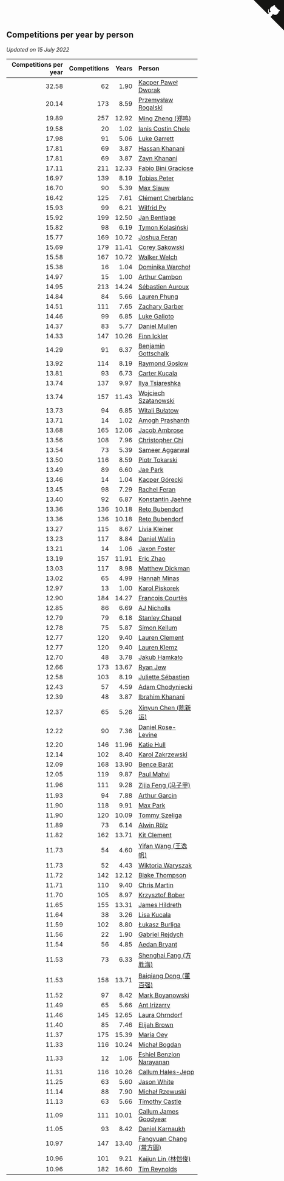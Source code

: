 ## Competitions per year by person

*Updated on 15 July 2022*

| Competitions per year | Competitions | Years | Person |
| ---: | ---: | ---: | :--- |
| 32.58 | 62 | 1.90 | [Kacper Paweł Dworak](https://www.worldcubeassociation.org/persons/2020DWOR01) |
| 20.14 | 173 | 8.59 | [Przemysław Rogalski](https://www.worldcubeassociation.org/persons/2013ROGA02) |
| 19.89 | 257 | 12.92 | [Ming Zheng (郑鸣)](https://www.worldcubeassociation.org/persons/2009ZHEN11) |
| 19.58 | 20 | 1.02 | [Ianis Costin Chele](https://www.worldcubeassociation.org/persons/2021CHEL01) |
| 17.98 | 91 | 5.06 | [Luke Garrett](https://www.worldcubeassociation.org/persons/2017GARR05) |
| 17.81 | 69 | 3.87 | [Hassan Khanani](https://www.worldcubeassociation.org/persons/2018KHAN26) |
| 17.81 | 69 | 3.87 | [Zayn Khanani](https://www.worldcubeassociation.org/persons/2018KHAN28) |
| 17.11 | 211 | 12.33 | [Fabio Bini Graciose](https://www.worldcubeassociation.org/persons/2010GRAC02) |
| 16.97 | 139 | 8.19 | [Tobias Peter](https://www.worldcubeassociation.org/persons/2014PETE03) |
| 16.70 | 90 | 5.39 | [Max Siauw](https://www.worldcubeassociation.org/persons/2017SIAU02) |
| 16.42 | 125 | 7.61 | [Clément Cherblanc](https://www.worldcubeassociation.org/persons/2014CHER05) |
| 15.93 | 99 | 6.21 | [Wilfrid Py](https://www.worldcubeassociation.org/persons/2016PYWI01) |
| 15.92 | 199 | 12.50 | [Jan Bentlage](https://www.worldcubeassociation.org/persons/2010BENT01) |
| 15.82 | 98 | 6.19 | [Tymon Kolasiński](https://www.worldcubeassociation.org/persons/2016KOLA02) |
| 15.77 | 169 | 10.72 | [Joshua Feran](https://www.worldcubeassociation.org/persons/2011FERA01) |
| 15.69 | 179 | 11.41 | [Corey Sakowski](https://www.worldcubeassociation.org/persons/2011SAKO01) |
| 15.58 | 167 | 10.72 | [Walker Welch](https://www.worldcubeassociation.org/persons/2011WELC01) |
| 15.38 | 16 | 1.04 | [Dominika Warchoł](https://www.worldcubeassociation.org/persons/2021WARC01) |
| 14.97 | 15 | 1.00 | [Arthur Cambon](https://www.worldcubeassociation.org/persons/2021CAMB01) |
| 14.95 | 213 | 14.24 | [Sébastien Auroux](https://www.worldcubeassociation.org/persons/2008AURO01) |
| 14.84 | 84 | 5.66 | [Lauren Phung](https://www.worldcubeassociation.org/persons/2016PHUN02) |
| 14.51 | 111 | 7.65 | [Zachary Garber](https://www.worldcubeassociation.org/persons/2014GARB01) |
| 14.46 | 99 | 6.85 | [Luke Galioto](https://www.worldcubeassociation.org/persons/2015GALI02) |
| 14.37 | 83 | 5.77 | [Daniel Mullen](https://www.worldcubeassociation.org/persons/2016MULL04) |
| 14.33 | 147 | 10.26 | [Finn Ickler](https://www.worldcubeassociation.org/persons/2012ICKL01) |
| 14.29 | 91 | 6.37 | [Benjamin Gottschalk](https://www.worldcubeassociation.org/persons/2016GOTT01) |
| 13.92 | 114 | 8.19 | [Raymond Goslow](https://www.worldcubeassociation.org/persons/2014GOSL01) |
| 13.81 | 93 | 6.73 | [Carter Kucala](https://www.worldcubeassociation.org/persons/2015KUCA01) |
| 13.74 | 137 | 9.97 | [Ilya Tsiareshka](https://www.worldcubeassociation.org/persons/2012TERE01) |
| 13.74 | 157 | 11.43 | [Wojciech Szatanowski](https://www.worldcubeassociation.org/persons/2011SZAT01) |
| 13.73 | 94 | 6.85 | [Witali Bułatow](https://www.worldcubeassociation.org/persons/2015BUAT01) |
| 13.71 | 14 | 1.02 | [Amogh Prashanth](https://www.worldcubeassociation.org/persons/2021PRAS01) |
| 13.68 | 165 | 12.06 | [Jacob Ambrose](https://www.worldcubeassociation.org/persons/2010AMBR01) |
| 13.56 | 108 | 7.96 | [Christopher Chi](https://www.worldcubeassociation.org/persons/2014CHIC01) |
| 13.54 | 73 | 5.39 | [Sameer Aggarwal](https://www.worldcubeassociation.org/persons/2017AGGA01) |
| 13.50 | 116 | 8.59 | [Piotr Tokarski](https://www.worldcubeassociation.org/persons/2013TOKA01) |
| 13.49 | 89 | 6.60 | [Jae Park](https://www.worldcubeassociation.org/persons/2015PARK24) |
| 13.46 | 14 | 1.04 | [Kacper Górecki](https://www.worldcubeassociation.org/persons/2021GORE01) |
| 13.45 | 98 | 7.29 | [Rachel Feran](https://www.worldcubeassociation.org/persons/2015FERA01) |
| 13.40 | 92 | 6.87 | [Konstantin Jaehne](https://www.worldcubeassociation.org/persons/2015JAEH01) |
| 13.36 | 136 | 10.18 | [Reto Bubendorf](https://www.worldcubeassociation.org/persons/2012BUBE01) |
| 13.36 | 136 | 10.18 | [Reto Bubendorf](https://www.worldcubeassociation.org/persons/2012BUBE01) |
| 13.27 | 115 | 8.67 | [Livia Kleiner](https://www.worldcubeassociation.org/persons/2013KLEI03) |
| 13.23 | 117 | 8.84 | [Daniel Wallin](https://www.worldcubeassociation.org/persons/2013WALL03) |
| 13.21 | 14 | 1.06 | [Jaxon Foster](https://www.worldcubeassociation.org/persons/2021FOST01) |
| 13.19 | 157 | 11.91 | [Eric Zhao](https://www.worldcubeassociation.org/persons/2010ZHAO19) |
| 13.03 | 117 | 8.98 | [Matthew Dickman](https://www.worldcubeassociation.org/persons/2013DICK01) |
| 13.02 | 65 | 4.99 | [Hannah Minas](https://www.worldcubeassociation.org/persons/2017MINA04) |
| 12.97 | 13 | 1.00 | [Karol Piskorek](https://www.worldcubeassociation.org/persons/2021PISK01) |
| 12.90 | 184 | 14.27 | [François Courtès](https://www.worldcubeassociation.org/persons/2008COUR01) |
| 12.85 | 86 | 6.69 | [AJ Nicholls](https://www.worldcubeassociation.org/persons/2015NICH04) |
| 12.79 | 79 | 6.18 | [Stanley Chapel](https://www.worldcubeassociation.org/persons/2016CHAP04) |
| 12.78 | 75 | 5.87 | [Simon Kellum](https://www.worldcubeassociation.org/persons/2016KELL12) |
| 12.77 | 120 | 9.40 | [Lauren Clement](https://www.worldcubeassociation.org/persons/2013KLEM01) |
| 12.77 | 120 | 9.40 | [Lauren Klemz](https://www.worldcubeassociation.org/persons/2013KLEM01) |
| 12.70 | 48 | 3.78 | [Jakub Hamkało](https://www.worldcubeassociation.org/persons/2018HAMK01) |
| 12.66 | 173 | 13.67 | [Ryan Jew](https://www.worldcubeassociation.org/persons/2008JEWR01) |
| 12.58 | 103 | 8.19 | [Juliette Sébastien](https://www.worldcubeassociation.org/persons/2014SEBA01) |
| 12.43 | 57 | 4.59 | [Adam Chodyniecki](https://www.worldcubeassociation.org/persons/2017CHOD02) |
| 12.39 | 48 | 3.87 | [Ibrahim Khanani](https://www.worldcubeassociation.org/persons/2018KHAN27) |
| 12.37 | 65 | 5.26 | [Xinyun Chen (陈新运)](https://www.worldcubeassociation.org/persons/2017CHEN36) |
| 12.22 | 90 | 7.36 | [Daniel Rose-Levine](https://www.worldcubeassociation.org/persons/2015ROSE01) |
| 12.20 | 146 | 11.96 | [Katie Hull](https://www.worldcubeassociation.org/persons/2010HULL01) |
| 12.14 | 102 | 8.40 | [Karol Zakrzewski](https://www.worldcubeassociation.org/persons/2014ZAKR01) |
| 12.09 | 168 | 13.90 | [Bence Barát](https://www.worldcubeassociation.org/persons/2008BARA01) |
| 12.05 | 119 | 9.87 | [Paul Mahvi](https://www.worldcubeassociation.org/persons/2012MAHV01) |
| 11.96 | 111 | 9.28 | [Zijia Feng (冯子甲)](https://www.worldcubeassociation.org/persons/2013FENG02) |
| 11.93 | 94 | 7.88 | [Arthur Garcin](https://www.worldcubeassociation.org/persons/2014GARC27) |
| 11.90 | 118 | 9.91 | [Max Park](https://www.worldcubeassociation.org/persons/2012PARK03) |
| 11.90 | 120 | 10.09 | [Tommy Szeliga](https://www.worldcubeassociation.org/persons/2012SZEL01) |
| 11.89 | 73 | 6.14 | [Alwin Rölz](https://www.worldcubeassociation.org/persons/2016ROLZ01) |
| 11.82 | 162 | 13.71 | [Kit Clement](https://www.worldcubeassociation.org/persons/2008CLEM01) |
| 11.73 | 54 | 4.60 | [Yifan Wang (王逸帆)](https://www.worldcubeassociation.org/persons/2017WANY29) |
| 11.73 | 52 | 4.43 | [Wiktoria Waryszak](https://www.worldcubeassociation.org/persons/2018WARY01) |
| 11.72 | 142 | 12.12 | [Blake Thompson](https://www.worldcubeassociation.org/persons/2010THOM03) |
| 11.71 | 110 | 9.40 | [Chris Martin](https://www.worldcubeassociation.org/persons/2013MART03) |
| 11.70 | 105 | 8.97 | [Krzysztof Bober](https://www.worldcubeassociation.org/persons/2013BOBE01) |
| 11.65 | 155 | 13.31 | [James Hildreth](https://www.worldcubeassociation.org/persons/2009HILD01) |
| 11.64 | 38 | 3.26 | [Lisa Kucala](https://www.worldcubeassociation.org/persons/2019KUCA01) |
| 11.59 | 102 | 8.80 | [Łukasz Burliga](https://www.worldcubeassociation.org/persons/2013BURL01) |
| 11.56 | 22 | 1.90 | [Gabriel Rejdych](https://www.worldcubeassociation.org/persons/2020REJD01) |
| 11.54 | 56 | 4.85 | [Aedan Bryant](https://www.worldcubeassociation.org/persons/2017BRYA06) |
| 11.53 | 73 | 6.33 | [Shenghai Fang (方胜海)](https://www.worldcubeassociation.org/persons/2016FANG01) |
| 11.53 | 158 | 13.71 | [Baiqiang Dong (董百强)](https://www.worldcubeassociation.org/persons/2008DONG06) |
| 11.52 | 97 | 8.42 | [Mark Boyanowski](https://www.worldcubeassociation.org/persons/2014BOYA01) |
| 11.49 | 65 | 5.66 | [Ant Irizarry](https://www.worldcubeassociation.org/persons/2016IRIZ02) |
| 11.46 | 145 | 12.65 | [Laura Ohrndorf](https://www.worldcubeassociation.org/persons/2009OHRN01) |
| 11.40 | 85 | 7.46 | [Elijah Brown](https://www.worldcubeassociation.org/persons/2015BROW03) |
| 11.37 | 175 | 15.39 | [Maria Oey](https://www.worldcubeassociation.org/persons/2007OEYM01) |
| 11.33 | 116 | 10.24 | [Michał Bogdan](https://www.worldcubeassociation.org/persons/2012BOGD01) |
| 11.33 | 12 | 1.06 | [Eshiel Benzion Narayanan](https://www.worldcubeassociation.org/persons/2021NARA03) |
| 11.31 | 116 | 10.26 | [Callum Hales-Jepp](https://www.worldcubeassociation.org/persons/2012HALE01) |
| 11.25 | 63 | 5.60 | [Jason White](https://www.worldcubeassociation.org/persons/2016WHIT16) |
| 11.14 | 88 | 7.90 | [Michał Rzewuski](https://www.worldcubeassociation.org/persons/2014RZEW01) |
| 11.13 | 63 | 5.66 | [Timothy Castle](https://www.worldcubeassociation.org/persons/2016CAST48) |
| 11.09 | 111 | 10.01 | [Callum James Goodyear](https://www.worldcubeassociation.org/persons/2012GOOD02) |
| 11.05 | 93 | 8.42 | [Daniel Karnaukh](https://www.worldcubeassociation.org/persons/2014KARN02) |
| 10.97 | 147 | 13.40 | [Fangyuan Chang (常方圆)](https://www.worldcubeassociation.org/persons/2009CHAN04) |
| 10.96 | 101 | 9.21 | [Kaijun Lin (林恺俊)](https://www.worldcubeassociation.org/persons/2013LINK01) |
| 10.96 | 182 | 16.60 | [Tim Reynolds](https://www.worldcubeassociation.org/persons/2005REYN01) |


<a href="https://github.com/JustinTimeCuber/wca_statistics" class="github-corner" aria-label="View source on Github"><svg width="80" height="80" viewBox="0 0 250 250" style="fill:#151513; color:#fff; position: absolute; top: 0; border: 0; right: 0;" aria-hidden="true"><path d="M0,0 L115,115 L130,115 L142,142 L250,250 L250,0 Z"></path><path d="M128.3,109.0 C113.8,99.7 119.0,89.6 119.0,89.6 C122.0,82.7 120.5,78.6 120.5,78.6 C119.2,72.0 123.4,76.3 123.4,76.3 C127.3,80.9 125.5,87.3 125.5,87.3 C122.9,97.6 130.6,101.9 134.4,103.2" fill="currentColor" style="transform-origin: 130px 106px;" class="octo-arm"></path><path d="M115.0,115.0 C114.9,115.1 118.7,116.5 119.8,115.4 L133.7,101.6 C136.9,99.2 139.9,98.4 142.2,98.6 C133.8,88.0 127.5,74.4 143.8,58.0 C148.5,53.4 154.0,51.2 159.7,51.0 C160.3,49.4 163.2,43.6 171.4,40.1 C171.4,40.1 176.1,42.5 178.8,56.2 C183.1,58.6 187.2,61.8 190.9,65.4 C194.5,69.0 197.7,73.2 200.1,77.6 C213.8,80.2 216.3,84.9 216.3,84.9 C212.7,93.1 206.9,96.0 205.4,96.6 C205.1,102.4 203.0,107.8 198.3,112.5 C181.9,128.9 168.3,122.5 157.7,114.1 C157.9,116.9 156.7,120.9 152.7,124.9 L141.0,136.5 C139.8,137.7 141.6,141.9 141.8,141.8 Z" fill="currentColor" class="octo-body"></path></svg></a><style>.github-corner:hover .octo-arm{animation:octocat-wave 560ms ease-in-out}@keyframes octocat-wave{0%,100%{transform:rotate(0)}20%,60%{transform:rotate(-25deg)}40%,80%{transform:rotate(10deg)}}@media (max-width:500px){.github-corner:hover .octo-arm{animation:none}.github-corner .octo-arm{animation:octocat-wave 560ms ease-in-out}}</style>
